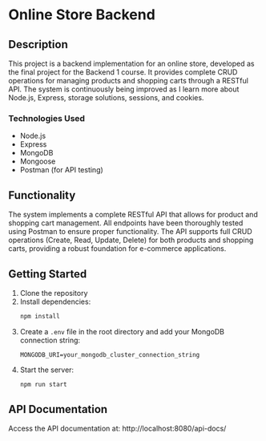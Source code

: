 # Online Store Backend

## Description
This project is a backend implementation for an online store, developed as the final project for the Backend 1 course. It provides complete CRUD operations for managing products and shopping carts through a RESTful API. The system is continuously being improved as I learn more about Node.js, Express, storage solutions, sessions, and cookies.

### Technologies Used
* Node.js
* Express
* MongoDB
* Mongoose
* Postman (for API testing)

## Functionality
The system implements a complete RESTful API that allows for product and shopping cart management. All endpoints have been thoroughly tested using Postman to ensure proper functionality. The API supports full CRUD operations (Create, Read, Update, Delete) for both products and shopping carts, providing a robust foundation for e-commerce applications.

## Getting Started
1. Clone the repository
2. Install dependencies:
   ```bash
   npm install
   ```
3. Create a `.env` file in the root directory and add your MongoDB connection string:
   ```
   MONGODB_URI=your_mongodb_cluster_connection_string
   ```
4. Start the server:
   ```bash
   npm run start
   ```

## API Documentation
Access the API documentation at:
http://localhost:8080/api-docs/

